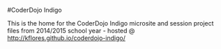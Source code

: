 #CoderDojo Indigo

This is the home for the CoderDojo Indigo microsite and session project files from 2014/2015 school year - hosted @ http://kflores.github.io/coderdojo-indigo/
